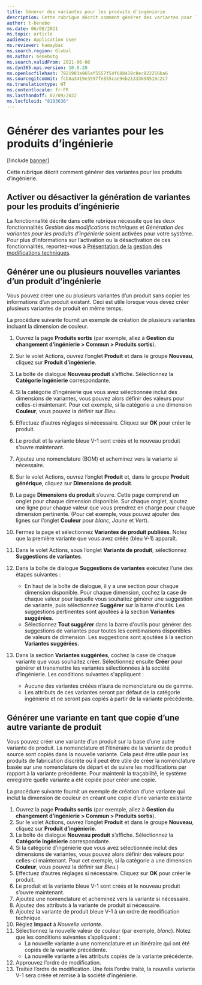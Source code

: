 ```yaml
---
title: Générer des variantes pour les produits d’ingénierie
description: Cette rubrique décrit comment générer des variantes pour les produits d’ingénierie
author: t-benebo
ms.date: 06/08/2021
ms.topic: article
audience: Application User
ms.reviewer: kamaybac
ms.search.region: Global
ms.author: benebotg
ms.search.validFrom: 2021-06-08
ms.dyn365.ops.version: 10.0.20
ms.openlocfilehash: 7921983a965af5557f54f608418c8ec922256ba6
ms.sourcegitcommit: fcb8a3419e3597fe855cae9eb21333698518c2c7
ms.translationtype: HT
ms.contentlocale: fr-FR
ms.lasthandoff: 02/09/2022
ms.locfileid: "8103636"
---
```

# <a name="generate-variants-for-engineering-products"></a>Générer des variantes pour les produits d’ingénierie

[!include [banner](../includes/banner.md)]

Cette rubrique décrit comment générer des variantes pour les produits d’ingénierie.

## <a name="turn-variant-generation-for-engineering-products-on-or-off"></a>Activer ou désactiver la génération de variantes pour les produits d’ingénierie

La fonctionnalité décrite dans cette rubrique nécessite que les deux fonctionnalités *Gestion des modifications techniques* et *Génération des variantes pour les produits d’ingénierie* soient activées pour votre système. Pour plus d’informations sur l’activation ou la désactivation de ces fonctionnalités, reportez-vous à [Présentation de la gestion des modifications techniques](product-engineering-overview.md).

## <a name="generate-one-or-more-new-variants-of-an-engineering-product"></a>Générer une ou plusieurs nouvelles variantes d’un produit d’ingénierie

Vous pouvez créer une ou plusieurs variantes d’un produit sans copier les informations d’un produit existant. Ceci est utile lorsque vous devez créer plusieurs variantes de produit en même temps.

La procédure suivante fournit un exemple de création de plusieurs variantes incluant la dimension de couleur.

1. Ouvrez la page **Produits sortis** (par exemple, allez à **Gestion du changement d’ingénierie \> Commun \> Produits sortis**).
1. Sur le volet Actions, ouvrez l’onglet **Produit** et dans le groupe **Nouveau**, cliquez sur **Produit d’ingénierie**.
1. La boîte de dialogue **Nouveau produit** s’affiche. Sélectionnez la **Catégorie Ingénierie** correspondante.
1. Si la catégorie d’ingénierie que vous avez sélectionnée inclut des dimensions de variantes, vous pouvez alors définir des valeurs pour celles-ci maintenant. Pour cet exemple, si la catégorie a une dimension **Couleur**, vous pouvez la définir sur *Bleu*.
1. Effectuez d’autres réglages si nécessaire. Cliquez sur **OK** pour créer le produit.
1. Le produit et la variante bleue V-1 sont créés et le nouveau produit s’ouvre maintenant.
1. Ajoutez une nomenclature (BOM) et acheminez vers la variante si nécessaire.
1. Sur le volet Actions, ouvrez l’onglet **Produit** et, dans le groupe **Produit générique**, cliquez sur **Dimensions de produit**.
1. La page **Dimensions du produit** s’ouvre. Cette page comprend un onglet pour chaque dimension disponible. Sur chaque onglet, ajoutez une ligne pour chaque valeur que vous prendrez en charge pour chaque dimension pertinente. (Pour cet exemple, vous pouvez ajouter des lignes sur l’onglet **Couleur** pour *blanc*, *Jaune* et *Vert*).
1. Fermez la page et sélectionnez **Variantes de produit publiées**. Notez que la première variante que vous avez créée (bleu V-1) apparaît.
1. Dans le volet Actions, sous l’onglet **Variante de produit**, sélectionnez **Suggestions de variantes**.
1. Dans la boîte de dialogue **Suggestions de variantes** exécutez l'une des étapes suivantes :

    - En haut de la boîte de dialogue, il y a une section pour chaque dimension disponible. Pour chaque dimension, cochez la case de chaque valeur pour laquelle vous souhaitez générer une suggestion de variante, puis sélectionnez **Suggérer** sur la barre d'outils. Les suggestions pertinentes sont ajoutées à la section **Variantes suggérées**.
    - Sélectionnez **Tout suggérer** dans la barre d'outils pour générer des suggestions de variantes pour toutes les combinaisons disponibles de valeurs de dimension. Les suggestions sont ajoutées à la section **Variantes suggérées**.

1. Dans la section **Variantes suggérées**, cochez la case de chaque variante que vous souhaitez créer. Sélectionnez ensuite **Créer** pour générer et transmettre les variantes sélectionnées à la société d’ingénierie. Les conditions suivantes s'appliquent :

    - Aucune des variantes créées n’aura de nomenclature ou de gamme.
    - Les attributs de ces variantes seront par défaut de la catégorie ingénierie et ne seront pas copiés à partir de la variante précédente.

## <a name="generate-a-variant-as-a-copy-of-another-product-variant"></a>Générer une variante en tant que copie d’une autre variante de produit

Vous pouvez créer une variante d’un produit sur la base d’une autre variante de produit. La nomenclature et l’itinéraire de la variante de produit source sont copiés dans la nouvelle variante. Cela peut être utile pour les produits de fabrication discrète où il peut être utile de créer la nomenclature basée sur une nomenclature de départ et de suivre les modifications par rapport à la variante précédente. Pour maintenir la traçabilité, le système enregistre quelle variante a été copiée pour créer une copie.

La procédure suivante fournit un exemple de création d’une variante qui inclut la dimension de couleur en créant une copie d’une variante existante

1. Ouvrez la page **Produits sortis** (par exemple, allez à **Gestion du changement d’ingénierie \> Commun \> Produits sortis**).
1. Sur le volet Actions, ouvrez l’onglet **Produit** et dans le groupe **Nouveau**, cliquez sur **Produit d’ingénierie**.
1. La boîte de dialogue **Nouveau produit** s’affiche. Sélectionnez la **Catégorie Ingénierie** correspondante.
1. Si la catégorie d’ingénierie que vous avez sélectionnée inclut des dimensions de variantes, vous pouvez alors définir des valeurs pour celles-ci maintenant. Pour cet exemple, si la catégorie a une dimension **Couleur**, vous pouvez la définir sur *Bleu*.)
1. Effectuez d’autres réglages si nécessaire. Cliquez sur **OK** pour créer le produit.
1. Le produit et la variante bleue V-1 sont créés et le nouveau produit s’ouvre maintenant.
1. Ajoutez une nomenclature et acheminez vers la variante si nécessaire.
1. Ajoutez des attributs à la variante de produit si nécessaire.
1. Ajoutez la variante de produit bleue V-1 à un ordre de modification technique.
1. Réglez **Impact** à *Nouvelle variante*.
1. Sélectionnez la nouvelle valeur de couleur (par exemple, *blanc*). Notez que les conditions suivantes s’appliquent : 
    - La nouvelle variante a une nomenclature et un itinéraire qui ont été copiés de la variante précédente.
    - La nouvelle variante a les attributs copiés de la variante précédente.
1. Approuvez l’ordre de modification.
1. Traitez l’ordre de modification. Une fois l’ordre traité, la nouvelle variante V-1 sera créée et remise à la société d’ingénierie.
